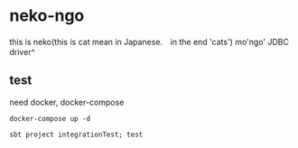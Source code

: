 # neko-ngo

this is neko(this is cat mean in Japanese.　in the end 'cats')  mo'ngo' JDBC driver^

## test
need docker, docker-compose 

```
docker-compose up -d

sbt project integrationTest; test
```